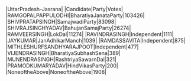  
|UttarPradesh-Jasrana|
|Candidate|Party|Votes|
|RAMGOPALPAPPULODHI|BharatiyaJanataParty|103426|
|SHIVPRATAPSINGH|SamajwadiParty|83098|
|SHIVRAJSINGHYADAV|BahujanSamajParty|26274|
|RAMVEERSINGH|LokDal|11274|
|RAVINDRASINGH|Independent|1111|
|JAYKUMAR|JanAdhikarManch|1039|
|RAMDASSAVITA|Independent|875|
|MITHLESHURFSANDHYARAJPOOT|Independent|477|
|VIJENDRASINGH|BharatiyaSubhashSena|389|
|MUNENDRASINGH|RashtriyaSawarnDal|321|
|PRAMODKUMARYADAV|HindVikasParty|200|
|NoneoftheAbove|NoneoftheAbove|1908|
